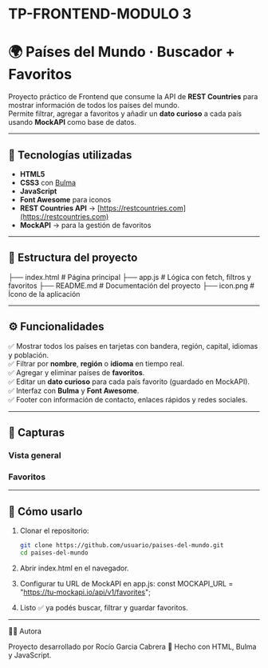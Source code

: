 # TP-FRONTEND-MODULO 3
# 🌍 Países del Mundo · Buscador + Favoritos

Proyecto práctico de Frontend que consume la API de **REST Countries** para mostrar información de todos los países del mundo.  
Permite filtrar, agregar a favoritos y añadir un **dato curioso** a cada país usando **MockAPI** como base de datos.

---

## 🚀 Tecnologías utilizadas
- **HTML5**  
- **CSS3** con [Bulma](https://bulma.io/)  
- **JavaScript**  
- **Font Awesome** para iconos  
- **REST Countries API** → [https://restcountries.com](https://restcountries.com)  
- **MockAPI** → para la gestión de favoritos  

---

## 📂 Estructura del proyecto
├── index.html      # Página principal
├── app.js          # Lógica con fetch, filtros y favoritos
├── README.md       # Documentación del proyecto
├── icon.png        # Ícono de la aplicación

---

## ⚙️ Funcionalidades
✅ Mostrar todos los países en tarjetas con bandera, región, capital, idiomas y población.  
✅ Filtrar por **nombre**, **región** o **idioma** en tiempo real.  
✅ Agregar y eliminar países de **favoritos**.  
✅ Editar un **dato curioso** para cada país favorito (guardado en MockAPI).  
✅ Interfaz con **Bulma** y **Font Awesome**.  
✅ Footer con información de contacto, enlaces rápidos y redes sociales.  

---

## 📸 Capturas
### Vista general


### Favoritos


---

## 🔑 Cómo usarlo
1. Clonar el repositorio:
   ```bash
   git clone https://github.com/usuario/paises-del-mundo.git
   cd paises-del-mundo
2.	Abrir index.html en el navegador.

3.	Configurar tu URL de MockAPI en app.js:
const MOCKAPI_URL = "https://tu-mockapi.io/api/v1/favorites";

4.	Listo ✅ ya podés buscar, filtrar y guardar favoritos.

---

👩‍💻 Autora

Proyecto desarrollado por Rocío Garcia Cabrera
💜 Hecho con HTML, Bulma y JavaScript.
